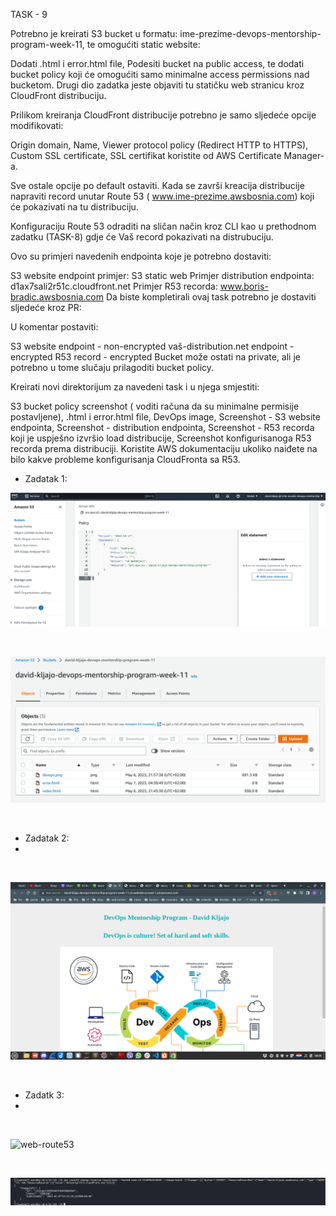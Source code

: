 TASK - 9


Potrebno je kreirati S3 bucket u formatu: ime-prezime-devops-mentorship-program-week-11, te omogućiti static website:

Dodati .html i error.html file,
Podesiti bucket na public access, te dodati bucket policy koji će omogućiti samo minimalne access permissions nad bucketom.
Drugi dio zadatka jeste objaviti tu statičku web stranicu kroz CloudFront distribuciju.

Prilikom kreiranja CloudFront distribucije potrebno je samo sljedeće opcije modifikovati:

Origin domain,
Name,
Viewer protocol policy (Redirect HTTP to HTTPS),
Custom SSL certificate,
SSL certifikat koristite od AWS Certificate Manager-a.

Sve ostale opcije po default ostaviti. Kada se završi kreacija distribucije napraviti record unutar Route 53 ( www.ime-prezime.awsbosnia.com) koji će pokazivati na tu distribuciju.

Konfiguraciju Route 53 odraditi na sličan način kroz CLI kao u prethodnom zadatku (TASK-8) gdje će Vaš record pokazivati na distrubuciju.

Ovo su primjeri navedenih endpointa koje je potrebno dostaviti:

S3 website endpoint primjer: S3 static web
Primjer distribution endpointa: d1ax7sali2r51c.cloudfront.net
Primjer R53 recorda: www.boris-bradic.awsbosnia.com
Da biste kompletirali ovaj task potrebno je dostaviti sljedeće kroz PR:

U komentar postaviti:

S3 website endpoint - non-encrypted
vaš-distribution.net endpoint - encrypted
R53 record - encrypted
Bucket može ostati na private, ali je potrebno u tome slučaju prilagoditi bucket policy.

Kreirati novi direktorijum za navedeni task i u njega smjestiti:

S3 bucket policy screenshot ( voditi računa da su minimalne permisije postavljene),
.html i error.html file, DevOps image,
Screenshot - S3 website endpointa,
Screenshot - distribution endpointa,
Screenshot - R53 recorda koji je uspješno izvršio load distribucije,
Screenshot konfigurisanoga R53 recorda prema distribuciji.
Koristite AWS dokumentaciju ukoliko naiđete na bilo kakve probleme konfigurisanja CloudFronta sa R53.



- Zadatak 1:

![policy](./policy.png)

<br/>

![bucket](./bucket.png)

<br/>

- Zadatak 2:
- 
<br/>

![s3endpoint](./s3endpoint.png)

<br/>

- Zadatk 3: 
- 
<br/>

![web-route53](./web-route53)

<br/>

![configroute53](./configroute53.png)
